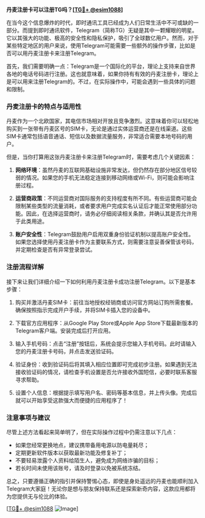 **丹麦注册卡可以注册TG吗？[[TG💪+ @esim1088](https://t.me/s/esim1088)]**

在当今这个信息爆炸的时代，即时通讯工具已经成为人们日常生活中不可或缺的一部分。而提到即时通讯软件，Telegram（简称TG）无疑是其中一颗耀眼的明星。它以其强大的功能、极高的安全性和隐私保护，吸引了全球数亿用户。然而，对于某些特定地区的用户来说，使用Telegram可能需要一些额外的操作步骤，比如是否可以用丹麦注册卡来注册Telegram。

首先，我们需要明确一点：Telegram是一个国际化的平台，理论上支持来自世界各地的电话号码进行注册。这也就意味着，如果你持有有效的丹麦注册卡，理论上是可以用来注册Telegram的。不过，在实际操作中，可能会遇到一些具体的问题和限制。

### 丹麦注册卡的特点与适用性

丹麦作为一个北欧国家，其电信市场相对开放且竞争激烈。这意味着你可以轻松地购买到一张带有丹麦区号的SIM卡，无论是通过实体运营商还是在线渠道。这些SIM卡通常包括语音通话、短信以及数据流量服务，非常适合需要本地号码的用户。

但是，当你打算用这张丹麦注册卡来注册Telegram时，需要考虑几个关键因素：

1. **网络环境**：虽然丹麦的互联网基础设施非常发达，但仍然存在部分地区信号较弱的情况。如果您的手机无法稳定连接到移动网络或Wi-Fi，则可能会影响注册过程。
   
2. **运营商政策**：不同运营商对国际服务的支持程度有所不同。有些运营商可能会限制某些类型的流量消耗，或者要求用户完成实名认证后才能正常使用部分功能。因此，在选择运营商时，请务必仔细阅读相关条款，并确认其是否允许用于此类用途。

3. **账户安全性**：Telegram鼓励用户启用双重身份验证机制以提高账户安全性。如果您选择使用丹麦注册卡作为主要联系方式，则需要注意妥善保管该号码，并定期检查是否有异常登录尝试。

### 注册流程详解

接下来让我们详细介绍一下如何利用丹麦注册卡成功注册Telegram。以下是基本步骤：

1. 购买并激活丹麦SIM卡：前往当地授权经销商或访问官方网站订购所需套餐。确保按照指示完成开户手续，并将SIM卡插入您的设备中。

2. 下载官方应用程序：从Google Play Store或Apple App Store下载最新版本的Telegram客户端。安装完成后打开应用。

3. 输入手机号码：点击“注册”按钮后，系统会提示您输入手机号码。此时请输入您的丹麦注册卡号码，并点击发送验证码。

4. 验证身份：收到验证码后将其填入相应位置即可完成初步注册。如果遇到无法接收验证码的情况，请检查手机设置是否允许接收外国短信，必要时联系客服寻求帮助。

5. 设置个人信息：根据提示填写用户名、密码等基本信息，并上传头像。完成后就可以开始享受这款强大而便捷的应用程序了！

### 注意事项与建议

尽管上述方法看起来简单明了，但在实际操作过程中仍需注意以下几点：

- 如果您经常更换地点，建议携带备用电源以防电量耗尽；
- 定期更新软件版本以获取最新功能及修复补丁；
- 不要轻易泄露个人资料给陌生人，避免成为网络诈骗的目标；
- 若长时间未使用该账号，请及时登录以免被系统冻结。

总之，只要遵循正确的指引并保持警惕心态，即使是身处遥远的丹麦也能顺利加入Telegram大家庭！无论你是想与朋友保持联系还是探索新奇内容，这款应用都将为您提供无与伦比的体验。

[[TG💪+ @esim1088](https://t.me/s/esim1088) ![Image](https://i.postimg.cc/4NQfJmqS/Snipaste-2025-05-13-00-14-12.png)]